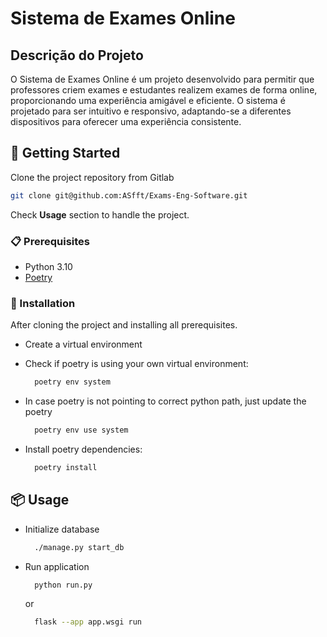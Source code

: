 # Sistema de Exames Online

## Descrição do Projeto

O Sistema de Exames Online é um projeto desenvolvido para permitir que professores criem exames e estudantes realizem exames de forma online, proporcionando uma experiência amigável e eficiente. O sistema é projetado para ser intuitivo e responsivo, adaptando-se a diferentes dispositivos para oferecer uma experiência consistente.

## 🚀 Getting Started

Clone the project repository from Gitlab
  ```sh
  git clone git@github.com:ASfft/Exams-Eng-Software.git
  ```
Check **Usage** section to handle the project.

### 📋 Prerequisites

* Python 3.10
* [Poetry](https://python-poetry.org/docs/)

### 🔧 Installation

After cloning the project and installing all prerequisites.

* Create a virtual environment

* Check if poetry is using your own virtual environment:
  ```bash
    poetry env system
  ```
* In case poetry is not pointing to correct python path, just update the poetry
  ```bash
    poetry env use system 
  ```
* Install poetry dependencies:

  ```bash
    poetry install
  ```

## 📦 Usage

* Initialize database
  ```sh
    ./manage.py start_db
  ```
* Run application
  ```sh
    python run.py
  ```
  or
  ```sh
    flask --app app.wsgi run
  ```
